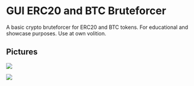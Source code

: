 
# GUI ERC20 and BTC Bruteforcer

A basic crypto bruteforcer for ERC20 and BTC tokens. For educational and showcase purposes. Use at own volition.


## Pictures


![](https://i.imgur.com/dgIPUMd.png)

![](https://i.imgur.com/FjX05Y1.png)
